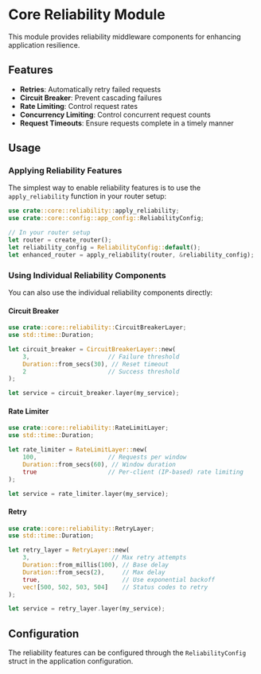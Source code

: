 # Core Reliability Module

This module provides reliability middleware components for enhancing application resilience.

## Features

- **Retries**: Automatically retry failed requests
- **Circuit Breaker**: Prevent cascading failures
- **Rate Limiting**: Control request rates
- **Concurrency Limiting**: Control concurrent request counts
- **Request Timeouts**: Ensure requests complete in a timely manner

## Usage

### Applying Reliability Features

The simplest way to enable reliability features is to use the `apply_reliability` function in your router setup:

```rust
use crate::core::reliability::apply_reliability;
use crate::core::config::app_config::ReliabilityConfig;

// In your router setup
let router = create_router();
let reliability_config = ReliabilityConfig::default();
let enhanced_router = apply_reliability(router, &reliability_config);
```

### Using Individual Reliability Components

You can also use the individual reliability components directly:

#### Circuit Breaker

```rust
use crate::core::reliability::CircuitBreakerLayer;
use std::time::Duration;

let circuit_breaker = CircuitBreakerLayer::new(
    3,                      // Failure threshold
    Duration::from_secs(30), // Reset timeout
    2                       // Success threshold
);

let service = circuit_breaker.layer(my_service);
```

#### Rate Limiter

```rust
use crate::core::reliability::RateLimitLayer;
use std::time::Duration;

let rate_limiter = RateLimitLayer::new(
    100,                    // Requests per window
    Duration::from_secs(60), // Window duration
    true                    // Per-client (IP-based) rate limiting
);

let service = rate_limiter.layer(my_service);
```

#### Retry

```rust
use crate::core::reliability::RetryLayer;
use std::time::Duration;

let retry_layer = RetryLayer::new(
    3,                       // Max retry attempts
    Duration::from_millis(100), // Base delay
    Duration::from_secs(2),     // Max delay
    true,                       // Use exponential backoff
    vec![500, 502, 503, 504]    // Status codes to retry
);

let service = retry_layer.layer(my_service);
```

## Configuration

The reliability features can be configured through the `ReliabilityConfig` struct in the application configuration. 
